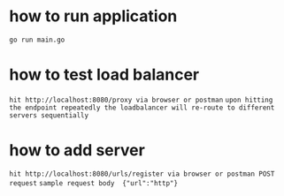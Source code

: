 # how to run application
`go run main.go`

# how to test load balancer
`hit http://localhost:8080/proxy via browser or postman`
`upon hitting the endpoint repeatedly the loadbalancer will re-route to different servers sequentially`

# how to add server
`hit http://localhost:8080/urls/register via browser or postman POST request`
`sample request body  {"url":"http"} `
